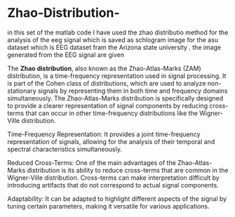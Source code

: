 # Zhao-Distribution-
 in this set of the matlab code I have used the zhao distributio method for the analysis of the eeg signal which  is saved as schlogram image for the asu dataset which is EEG dataset fram the Arizona state university .
 the image generated from the EEG signal are given

 The **Zhao distribution**, also known as the Zhao-Atlas-Marks (ZAM) distribution, is a time-frequency representation used in signal processing. It is part of the Cohen class of distributions, which are used to analyze non-stationary signals by representing them in both time and frequency domains simultaneously. The Zhao-Atlas-Marks distribution is specifically designed to provide a clearer representation of signal components by reducing cross-terms that can occur in other time-frequency distributions like the Wigner-Ville distribution.

Time-Frequency Representation: It provides a joint time-frequency representation of signals, allowing for the analysis of their temporal and spectral characteristics simultaneously.

Reduced Cross-Terms: One of the main advantages of the Zhao-Atlas-Marks distribution is its ability to reduce cross-terms that are common in the Wigner-Ville distribution. Cross-terms can make interpretation difficult by introducing artifacts that do not correspond to actual signal components.

Adaptability: It can be adapted to highlight different aspects of the signal by tuning certain parameters, making it versatile for various applications.
